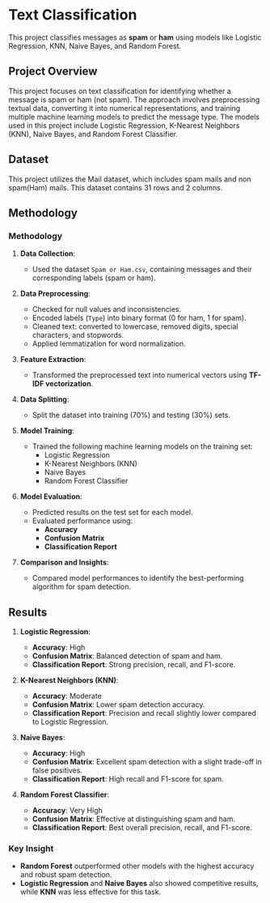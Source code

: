 # Text Classification
This project classifies messages as **spam** or **ham** using models like Logistic Regression, KNN, Naive Bayes, and Random Forest.

## Project Overview
This project focuses on text classification for identifying whether a message is spam or ham (not spam). The approach involves preprocessing textual data, converting it into numerical representations, and training multiple machine learning models to predict the message type. The models used in this project include Logistic Regression, K-Nearest Neighbors (KNN), Naive Bayes, and Random Forest Classifier.

## Dataset
This project utilizes the Mail dataset, which includes spam mails and non spam(Ham) mails. This dataset contains 31 rows and 2 columns.

## Methodology
### **Methodology**  

1. **Data Collection**:  
   - Used the dataset `Spam or Ham.csv`, containing messages and their corresponding labels (spam or ham).

2. **Data Preprocessing**:  
   - Checked for null values and inconsistencies.  
   - Encoded labels (`Type`) into binary format (0 for ham, 1 for spam).  
   - Cleaned text: converted to lowercase, removed digits, special characters, and stopwords.  
   - Applied lemmatization for word normalization.  

3. **Feature Extraction**:  
   - Transformed the preprocessed text into numerical vectors using **TF-IDF vectorization**.

4. **Data Splitting**:  
   - Split the dataset into training (70%) and testing (30%) sets.

5. **Model Training**:  
   - Trained the following machine learning models on the training set:  
     - Logistic Regression  
     - K-Nearest Neighbors (KNN)  
     - Naive Bayes  
     - Random Forest Classifier  

6. **Model Evaluation**:  
   - Predicted results on the test set for each model.  
   - Evaluated performance using:  
     - **Accuracy**  
     - **Confusion Matrix**  
     - **Classification Report**  

7. **Comparison and Insights**:  
   - Compared model performances to identify the best-performing algorithm for spam detection.

## Results  
1. **Logistic Regression**:  
   - **Accuracy**: High  
   - **Confusion Matrix**: Balanced detection of spam and ham.  
   - **Classification Report**: Strong precision, recall, and F1-score.  

2. **K-Nearest Neighbors (KNN)**:  
   - **Accuracy**: Moderate  
   - **Confusion Matrix**: Lower spam detection accuracy.  
   - **Classification Report**: Precision and recall slightly lower compared to Logistic Regression.

3. **Naive Bayes**:  
   - **Accuracy**: High  
   - **Confusion Matrix**: Excellent spam detection with a slight trade-off in false positives.  
   - **Classification Report**: High recall and F1-score for spam.

4. **Random Forest Classifier**:  
   - **Accuracy**: Very High  
   - **Confusion Matrix**: Effective at distinguishing spam and ham.  
   - **Classification Report**: Best overall precision, recall, and F1-score.

### **Key Insight**  
- **Random Forest** outperformed other models with the highest accuracy and robust spam detection.  
- **Logistic Regression** and **Naive Bayes** also showed competitive results, while **KNN** was less effective for this task.
